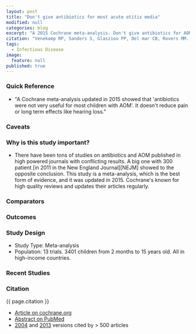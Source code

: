 ```yaml
---
layout: post
title: "Don't give antibiotics for most acute otitis media"
modified: null
categories: blog
excerpt: "A 2015 Cochrane meta-analysis. Don't give antibiotics for AOM except to kids under 2 with discharge or bilateral infection."
citation: "Venekamp RP, Sanders S, Glasziou PP, Del mar CB, Rovers MM. Antibiotics for acute otitis media in children. Cochrane Database Syst Rev. 2015;1:CD000219."
tags: 
  - Infectious Disease
image: 
  feature: null
published: true
---
```





### Quick Reference

* "A Cochrane meta-analysis updated in 2015 showed that 'antibiotics were not very useful for most children with AOM'. It doesn't reduce pain or long term effects like hearing loss."

### Caveats

### Why is this study important?

* There have been tons of studies on antibiotics and AOM published in high powered journals with conflicting results. A big one with 300 patient [in 2011 in the New England Journal][NEJM] showed to the opposite conclusion. This study is a meta-analysis, which is the best form of evidence, and it was updated in 2015. Cochrane's known for high quality reviews and updates their articles regularly.

### Comparators

### Outcomes

### Study Design

* Study Type: Meta-analysis
* Population: 13 trials. 3401 children from 2 months to 15 years old. All in high-income countries.

### Recent Studies

### Citation

{{ page.citation }}

* [Article on cochrane.org][Cochrane]
* [Abstract on PubMed][PubMed]
* [2004](https://scholar.google.com/scholar?cites=16813170742658441819) and [2013](https://scholar.google.com/scholar?cites=13995223531602721090) versions cited by > 500 articles

[Cochrane]: http://www.cochrane.org/CD000219/ARI_antibiotics-for-acute-middle-ear-infection-acute-otitis-media-in-children
[PubMed]: http://www.ncbi.nlm.nih.gov/pubmed/26099233
